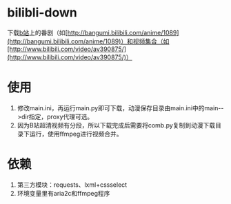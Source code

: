 # bilibli-down
下载[b站](http://www.bilibili.com/)上的番剧（如[http://bangumi.bilibili.com/anime/1089](http://bangumi.bilibili.com/anime/1089)）和视频集合（如[http://www.bilibili.com/video/av390875/](http://www.bilibili.com/video/av390875/)）

# 使用
1. 修改main.ini，再运行main.py即可下载，动漫保存目录由main.ini中的main-->dir指定，proxy代理可选。
2. 因为B站超清视频有分段，所以下载完成后需要将comb.py复制到动漫下载目录下运行，使用ffmpeg进行视频合并。

# 依赖
1. 第三方模块：requests、lxml+cssselect
2. 环境变量里有aria2c和ffmpeg程序
